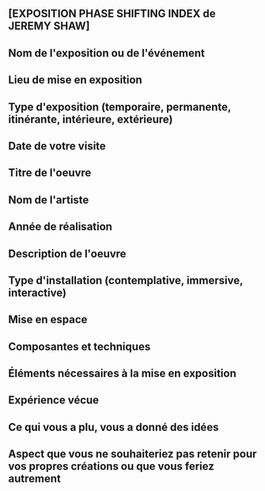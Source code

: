 ## [EXPOSITION PHASE SHIFTING INDEX de JEREMY SHAW]

## Nom de l'exposition ou de l'événement
 
## Lieu de mise en exposition
 
## Type d'exposition (temporaire, permanente, itinérante, intérieure, extérieure)
 
## Date de votre visite
 
## Titre de l'oeuvre
 
## Nom de l'artiste
 
## Année de réalisation
 
## Description de l'oeuvre
 
## Type d'installation (contemplative, immersive, interactive)
 
## Mise en espace
 
## Composantes et techniques
 
## Éléments nécessaires à la mise en exposition
 
## Expérience vécue
 
## Ce qui vous a plu, vous a donné des idées
 
## Aspect que vous ne souhaiteriez pas retenir pour vos propres créations ou que vous feriez autrement
